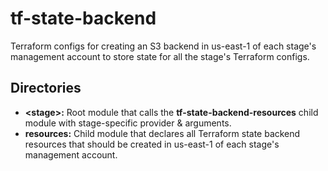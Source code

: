 # tf-state-backend

Terraform configs for creating an S3 backend in us-east-1 of each stage's management account to store state for all the stage's Terraform configs.

## Directories

- **\<stage\>:** Root module that calls the **tf-state-backend-resources** child module with stage-specific provider & arguments.
- **resources:** Child module that declares all Terraform state backend resources that should be created in us-east-1 of each stage's management account.
